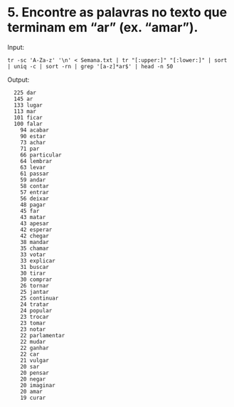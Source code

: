 # 5. Encontre as palavras no texto que terminam em “ar” (ex. “amar”).

Input:


    tr -sc 'A-Za-z' '\n' < Semana.txt | tr "[:upper:]" "[:lower:]" | sort | uniq -c | sort -rn | grep '[a-z]*ar$' | head -n 50

Output: 


      225 dar
      145 ar
      133 lugar
      113 mar
      101 ficar
      100 falar
        94 acabar
        90 estar
        73 achar
        71 par
        66 particular
        64 lembrar
        63 levar
        61 passar
        59 andar
        58 contar
        57 entrar
        56 deixar
        48 pagar
        45 far
        43 matar
        43 apesar
        42 esperar
        42 chegar
        38 mandar
        35 chamar
        33 votar
        33 explicar
        31 buscar
        30 tirar
        30 comprar
        26 tornar
        25 jantar
        25 continuar
        24 tratar
        24 popular
        23 trocar
        23 tomar
        23 notar
        22 parlamentar
        22 mudar
        22 ganhar
        22 car
        21 vulgar
        20 sar
        20 pensar
        20 negar
        20 imaginar
        20 amar
        19 curar
